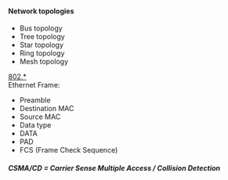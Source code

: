 #### Network topologies 
* Bus topology
* Tree topology
* Star topology
* Ring topology 
* Mesh topology 

[802.*](https://user-images.githubusercontent.com/22988682/203787313-314380e7-ee13-423e-b341-6be9b6d3bd93.png)
<br>
Ethernet Frame:
* Preamble
* Destination MAC
* Source MAC
* Data type 
* DATA 
* PAD
* FCS (Frame Check Sequence)


##### CSMA/CD = Carrier Sense Multiple Access / Collision Detection 
<br>


